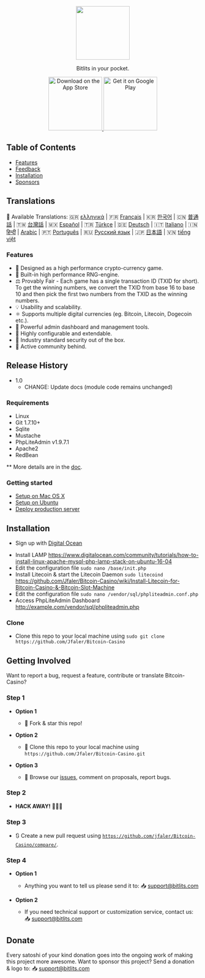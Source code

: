 <p align="center">
<img src="https://i.postimg.cc/HLmRx2My/logo.png" width="140" align="center">
  </p>
<p align="center">
  <a href="https://bitlits.com">
  </a>
</p>

<p align="center">
  Bitlits in your pocket.
</p>

<p align="center">
  <a href="https://itunes.apple.com/us/app/">
    <img alt="Download on the App Store" title="App Store" src="http://i.imgur.com/0n2zqHD.png" width="140">
  </a>

  <a href="https://play.google.com/store/apps/details?id=io.gonative.android.xrwyjq">
    <img alt="Get it on Google Play" title="Google Play" src="http://i.imgur.com/mtGRPuM.png" width="140">
  </a>
</p>

## Table of Contents

- [Features](#features)
- [Feedback](#getting-involved)
- [Installation](#installation)
- [Sponsors](#donate)

## Translations
:memo: Available Translations: 🇬🇷 [ελληνικά](https://github.com/Jfaler/Bitcoin-Casino/blob/master/doc/) | 🇫🇷 [Français](https://github.com/Jfaler/Bitcoin-Casino/blob/master/doc/) | 🇰🇷 [한국어](https://github.com/Jfaler/Bitcoin-Casino/blob/master/doc/KO_README.md) | 🇨🇳 [普通話](https://github.com/Jfaler/Bitcoin-Casino/blob/master/doc/) | 🇹🇼 [台灣話](https://github.com/Jfaler/Bitcoin-Casino/blob/master/doc/) | 🇲🇽 [Español](https://github.com/Jfaler/Bitcoin-Casino/blob/master/doc/) | 🇹🇷 [Türkçe](https://github.com/Jfaler/Bitcoin-Casino/blob/master/doc/) | 🇩🇪 [Deutsch](https://github.com/Jfaler/Bitcoin-Casino/blob/master/doc/) | 🇮🇹 [Italiano](https://github.com/Jfaler/Bitcoin-Casino/blob/master/doc/) | 🇮🇳 [हिन्दी](https://github.com/Jfaler/Bitcoin-Casino/blob/master/doc/) | [Arabic](https://github.com/Jfaler/Bitcoin-Casino/blob/master/doc/) | 🇵🇹 [Português](https://github.com/Jfaler/Bitcoin-Casino/blob/master/doc/) | 🇷🇺 [Русский язык](https://github.com/Jfaler/Bitcoin-Casino/blob/master/doc/) | 🇯🇵 [日本語](https://github.com/Jfaler/Bitcoin-Casino/blob/master/doc/) | 🇻🇳 [tiếng việt](https://github.com/Jfaler/Bitcoin-Casino/blob/master/doc/)

### Features

* 🎰 Designed as a high performance crypto-currency game.
* 🧠 Built-in high performance RNG-engine.
* ⚖️ Provably Fair - Each game has a single transaction ID (TXID for short). To get the winning numbers, we convert the TXID from base 16 to base 10 and then pick the first two numbers from the TXID as the winning numbers.
* 💡 Usability and scalability.
* ⚛️ Supports multiple digital currencies (eg. Bitcoin, Litecoin, Dogecoin etc.).
* 📖 Powerful admin dashboard and management tools.
* 🔧 Highly configurable and extendable.
* 🔐 Industry standard security out of the box.
* 💬 Active community behind.

## Release History

* 1.0
    * CHANGE: Update docs (module code remains unchanged)

### Requirements

* Linux
* Git 1.7.10+
* Sqlite
* Mustache
* PhpLiteAdmin v1.9.7.1
* Apache2
* RedBean

** More details are in the [doc](doc).

### Getting started

* [Setup on Mac OS X](doc/setup-local-osx.md)
* [Setup on Ubuntu](doc/setup-local-ubuntu.md)
* [Deploy production server](doc/deploy-production-server.md)

## Installation

* <p>Sign up with <a target="_blank" href="https://m.do.co/c/397fb2277475">Digital Ocean</a><img width="1" height="1" border="0" alt="" style="border:none !important; margin:0px !important;" /></p>
* Install LAMP https://www.digitalocean.com/community/tutorials/how-to-install-linux-apache-mysql-php-lamp-stack-on-ubuntu-16-04
* Edit the configuration file `sudo nano /base/init.php`
* Install Litecoin & start the Litecoin Daemon `sudo litecoind` https://github.com/Jfaler/Bitcoin-Casino/wiki/Install-Litecoin-for-Bitcoin-Casino-&-Bitcoin-Slot-Machine
* Edit the configuration file `sudo nano /vendor/sql/phpliteadmin.conf.php`
* Access PhpLiteAdmin Dashboard http://example.com/vendor/sql/phpliteadmin.php

### Clone

- Clone this repo to your local machine using `sudo git clone https://github.com/Jfaler/Bitcoin-Casino`

## Getting Involved

Want to report a bug, request a feature, contribute or translate Bitcoin-Casino?


### Step 1

- **Option 1**
    - 🍴 Fork & star this repo!

- **Option 2**
    - 👯 Clone this repo to your local machine using `https://github.com/Jfaler/Bitcoin-Casino.git`

- **Option 3**
    - 🔔 Browse our [issues](https://github.com/Jfaler/Bitcoin-Casino/issues), comment on proposals, report bugs.

### Step 2

- **HACK AWAY!** 🔨🔨🔨

### Step 3

- 🔃 Create a new pull request using <a href="https://github.com/jfaler/Bitcoin-Casino/compare/" target="_blank">`https://github.com/jfaler/Bitcoin-Casino/compare/`</a>.

### Step 4

- **Option 1**
    - Anything you want to tell us please send it to: 📥 [support@bitlits.com](mailto:support@bitlits.com)
    
- **Option 2**
    - If you need technical support or customization service, contact us: 📥 [support@bitlits.com](mailto:support@bitlits.com)
    
## Donate
Every satoshi of your kind donation goes into the ongoing work of making this project more awesome. Want to sponsor this project? Send a donation & logo to: 📥 [support@bitlits.com](mailto:support@bitlits.com)
